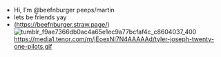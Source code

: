 -  Hi, I’m @beefnburger peeps/martin
-  lets be friends yay
- (https://beefnburger.straw.page/)
![tumblr_f9ae7366db0ac4a65e1ec9a77bcfaf4c_c8604037_400](https://github.com/user-attachments/assets/2da413e4-62e5-4126-8c61-5306c7e68ea1)
https://media1.tenor.com/m/jEoexNI7N4AAAAAd/tyler-joseph-twenty-one-pilots.gif
